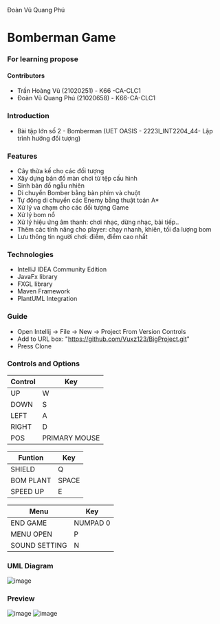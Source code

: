 Đoàn Vũ Quang Phú
# Bomberman Game
### For learning propose
#### Contributors
  * Trần Hoàng Vũ (21020251) - K66 -CA-CLC1
  * Đoàn Vũ Quang Phú (21020658) - K66-CA-CLC1
### Introduction
* Bài tập lớn số 2 - Bomberman (UET OASIS - 2223I_INT2204_44- Lập trình hướng đối tượng)


### Features  
  * Cây thừa kế cho các đối tượng
  * Xây dựng bản đồ màn chơi từ tệp cấu hình
  * Sinh bản đồ ngẫu nhiên
  * Di chuyển Bomber bằng bàn phím và chuột
  * Tự động di chuyển các Enemy bằng thuật toán A*
  * Xử lý va chạm cho các đối tượng Game
  * Xử lý bom nổ
  * Xử lý hiệu ứng âm thanh: chơi nhạc, dừng nhạc, bài tiếp.. 
  * Thêm các tính năng cho player: chạy nhanh, khiên, tối đa lượng bom
  * Lưu thông tin người chơi: điểm, điểm cao nhất
  
### Technologies
* IntelliJ IDEA Community Edition 
* JavaFx library
* FXGL library
* Maven Framework
* PlantUML Integration

### Guide
* Open Intellij -> File -> New -> Project From Version Controls
* Add to URL box: "https://github.com/Vuxz123/BigProject.git"
* Press Clone
### Controls and Options
| Control   | Key |
| ------------- | ------------- |
| UP  | W  |
| DOWN  | S  |
| LEFT | A |
|RIGHT |D|
| POS | PRIMARY MOUSE |


| Funtion  | Key |
| ------------- | ------------- |
| SHIELD  | Q  |
| BOM PLANT  | SPACE  |
| SPEED UP | E |

| Menu  | Key |
| ------------- | ------------- |
| END GAME  | NUMPAD 0  |
| MENU OPEN  | P  |
| SOUND SETTING |N|

### UML Diagram
![image](https://user-images.githubusercontent.com/87368494/195485130-d4444fff-92f4-4b6c-a6bd-50b833ba69bf.png)

### Preview
![image](https://user-images.githubusercontent.com/87368494/195485248-72063523-1a1e-407d-ae1e-fff1941bf3dc.png)
![image](https://user-images.githubusercontent.com/87368494/195485270-8effd8a8-6ce6-4d71-a284-586a9ff17136.png)
